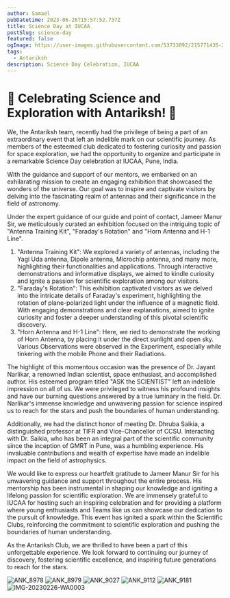 ```yaml
---
author: Samael
pubDatetime: 2023-06-26T15:57:52.737Z
title: Science Day at IUCAA
postSlug: science-day
featured: false
ogImage: https://user-images.githubusercontent.com/53733092/215771435-25408246-2309-4f8b-a781-1f3d93bdf0ec.png
tags:
  - Antariksh
description: Science Day Celebration, IUCAA
---
```




# 🌟 Celebrating Science and Exploration with Antariksh! 🌟

We, the Antariksh team, recently had the privilege of being a part of an extraordinary event that left an indelible mark on our scientific journey. As members of the esteemed club dedicated to fostering curiosity and passion for space exploration, we had the opportunity to organize and participate in a remarkable Science Day celebration at IUCAA, Pune, India.

With the guidance and support of our mentors, we embarked on an exhilarating mission to create an engaging exhibition that showcased the wonders of the universe. Our goal was to inspire and captivate visitors by delving into the fascinating realm of antennas and their significance in the field of astronomy.

Under the expert guidance of our guide and point of contact, Jameer Manur Sir, we meticulously curated an exhibition focused on the intriguing topic of "Antenna Training Kit", "Faraday's Rotation" and "Horn Antenna and H-1 Line".

1. "Antenna Training Kit": We explored a variety of antennas, including the Yagi Uda antenna, Dipole antenna, Microchip antenna, and many more, highlighting their functionalities and applications. Through interactive demonstrations and informative displays, we aimed to kindle curiosity and ignite a passion for scientific exploration among our visitors.
2. "Faraday's Rotation": This exhibition captivated visitors as we delved into the intricate details of Faraday's experiment, highlighting the rotation of plane-polarized light under the influence of a magnetic field. With engaging demonstrations and clear explanations, aimed to ignite curiosity and foster a deeper understanding of this pivotal scientific discovery.
3. "Horn Antenna and H-1 Line": Here, we ried to demonstrate the working of Horn Antenna, by placing it under the direct sunlight and open sky. Various Observations were observed in the Experiment, especially while tinkering with the mobile Phone and their Radiations.

The highlight of this momentous occasion was the presence of Dr. Jayant Narlikar, a renowned Indian scientist, space enthusiast, and accomplished author. His esteemed program titled "ASK the SCIENTIST" left an indelible impression on all of us. We were privileged to witness his profound insights and have our burning questions answered by a true luminary in the field. Dr. Narlikar's immense knowledge and unwavering passion for science inspired us to reach for the stars and push the boundaries of human understanding.

Additionally, we had the distinct honor of meeting Dr. Dhruba Saikia, a distinguished professor at TIFR and Vice-Chancellor of CCSU. Interacting with Dr. Saikia, who has been an integral part of the scientific community since the inception of GMRT in Pune, was a humbling experience. His invaluable contributions and wealth of expertise have made an indelible impact on the field of astrophysics.

We would like to express our heartfelt gratitude to Jameer Manur Sir for his unwavering guidance and support throughout the entire process. His mentorship has been instrumental in shaping our knowledge and igniting a lifelong passion for scientific exploration.
We are immensely grateful to IUCAA for hosting such an inspiring celebration and for providing a platform where young enthusiasts and Teams like us can showcase our dedication to the pursuit of knowledge. This event has ignited a spark within the Scientific Clubs, reinforcing the commitment to scientific exploration and pushing the boundaries of human understanding.

As the Antariksh Club, we are thrilled to have been a part of this unforgettable experience. We look forward to continuing our journey of discovery, fostering scientific excellence, and inspiring future generations to reach for the stars.

![ANK_8978](https://github.com/Auriel3003/samael/assets/103866475/f69ce12e-77b5-45d9-bd22-3451d6ec122c)
![ANK_8979](https://github.com/Auriel3003/samael/assets/103866475/d88b08dd-d07e-439e-bebc-ef0706a88d10)
![ANK_9027](https://github.com/Auriel3003/samael/assets/103866475/5ed4cd4a-df94-482f-876d-9ab13e2be16a)
![ANK_9112](https://github.com/Auriel3003/samael/assets/103866475/79bb4c79-0b8d-4633-a897-c11a73308366)
![ANK_9181](https://github.com/Auriel3003/samael/assets/103866475/3d20c917-f5c6-4dec-83ee-8e6fcc11524c)
![IMG-20230226-WA0003](https://github.com/Auriel3003/samael/assets/103866475/72d4e0f0-60c0-4e6f-b014-29e9cfb14d9d)
